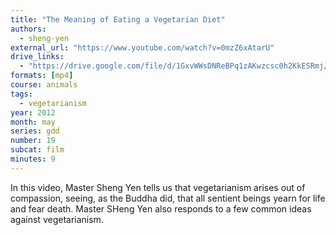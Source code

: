 ```yaml
---
title: "The Meaning of Eating a Vegetarian Diet"
authors:
  - sheng-yen
external_url: "https://www.youtube.com/watch?v=0mzZ6xAtarU"
drive_links:
  - "https://drive.google.com/file/d/1GxvWWsDNReBPq1zAKwzcsc0h2KkESRmj/view?usp=drive_link"
formats: [mp4]
course: animals
tags:
  - vegetarianism
year: 2012
month: may
series: gdd
number: 19
subcat: film
minutes: 9 
---
```


In this video, Master Sheng Yen tells us that vegetarianism arises out of compassion, seeing, as the Buddha did, that all sentient beings yearn for life and fear death. Master SHeng Yen also responds to a few common ideas against vegetarianism.